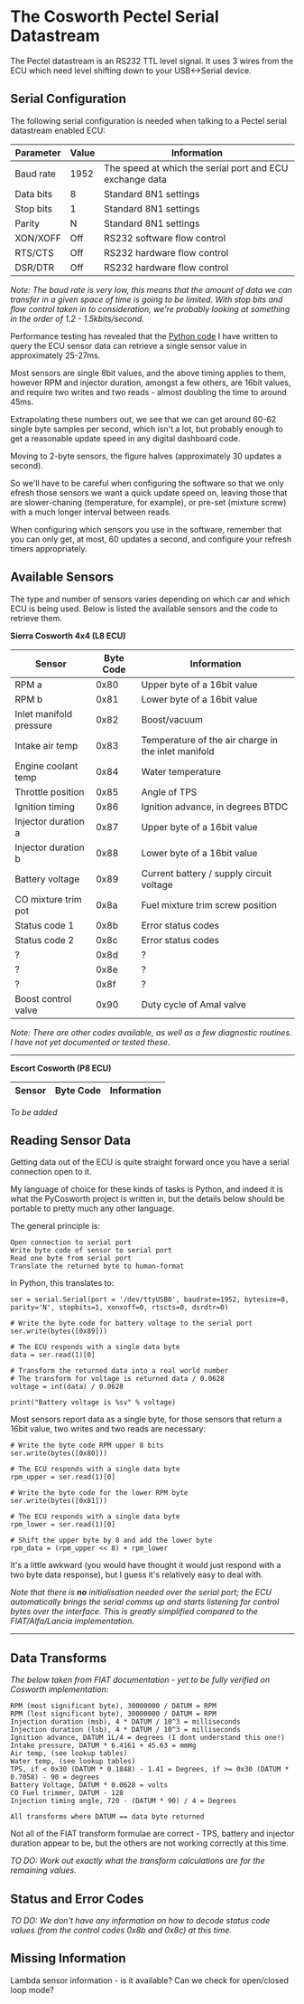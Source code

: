 # The Cosworth Pectel Serial Datastream

The Pectel datastream is an RS232 TTL level signal. It uses 3 wires from the ECU which need level shifting down to your USB<->Serial device.

## Serial Configuration

The following serial configuration is needed when talking to a Pectel serial datastream enabled ECU:

| Parameter | Value | Information |
| --------- | ----- | ----------- |
| Baud rate | 1952  | The speed at which the serial port and ECU exchange data |
| Data bits | 8     |  Standard 8N1 settings           |
| Stop bits | 1     |  Standard 8N1 settings           |
| Parity    | N     |  Standard 8N1 settings           |
| XON/XOFF  | Off   | RS232 software flow control |
| RTS/CTS   | Off   | RS232 hardware flow control |
| DSR/DTR   | Off    | RS232 hardware flow control |

*Note: The baud rate is very low, this means that the amount of data we can transfer in a given space of time is going to be limited. With stop bits and flow control taken in to consideration, we're probably looking at something in the order of 1.2 - 1.5kbits/second.* 

Performance testing has revealed that the [Python code](../iomodules/sensors/Cosworth.py) I have written to query the ECU sensor data can retrieve a single sensor value in approximately 25-27ms.

Most sensors are single 8bit values, and the above timing applies to them, however RPM and injector duration, amongst a few others, are 16bit values, and require two writes and two reads - almost doubling the time to around 45ms.

Extrapolating these numbers out, we see that we can get around 60-62 single byte samples per second, which isn't a lot, but probably enough to get a reasonable update speed in any digital dashboard code.

Moving to 2-byte sensors, the figure halves (approximately 30 updates a second). 

So we'll have to be careful when configuring the software so that we only efresh those sensors we want a quick update speed on, leaving those that are slower-chaning (temperature, for example), or pre-set (mixture screw) with a much longer interval between reads.

When configuring which sensors you use in the software, remember that you can only get, at most, 60 updates a second, and configure your refresh timers appropriately.

## Available Sensors

The type and number of sensors varies depending on which car and which ECU is being used. Below is listed the available sensors and the code to retrieve them.

**Sierra Cosworth 4x4 (L8 ECU)**

| Sensor | Byte Code | Information |
| ------ | --------- | ----------- |
| RPM  a  | 0x80      | Upper byte of a 16bit value |
| RPM   b | 0x81      | Lower byte of a 16bit value |
| Inlet manifold pressure | 0x82 | Boost/vacuum |
| Intake air temp | 0x83 | Temperature of the air charge in the inlet manifold |
| Engine coolant temp | 0x84 | Water temperature |
| Throttle position | 0x85 | Angle of TPS |
| Ignition timing | 0x86 | Ignition advance, in degrees BTDC |
| Injector duration a | 0x87 | Upper byte of a 16bit value |
| Injector duration b | 0x88 | Lower byte of a 16bit value |
| Battery voltage | 0x89 | Current battery / supply circuit voltage |
| CO mixture trim pot | 0x8a | Fuel mixture trim screw position |
| Status code 1 | 0x8b | Error status codes |
| Status code 2 | 0x8c | Error status codes |
| ? | 0x8d | ? |
| ? | 0x8e | ? |
| ? | 0x8f | ? |
| Boost control valve | 0x90 | Duty cycle of Amal valve |

*Note: There are other codes available, as well as a few diagnostic routines. I have not yet documented or tested these.*

---

**Escort Cosworth (P8 ECU)**

| Sensor | Byte Code | Information |
| ------ | --------- | ----------- |

*To be added*

## Reading Sensor Data

Getting data out of the ECU is quite straight forward once you have a serial connection open to it.

My language of choice for these kinds of tasks is Python, and indeed it is what the PyCosworth project is written in, but the details below should be portable to pretty much any other language.

The general principle is:

```
Open connection to serial port
Write byte code of sensor to serial port
Read one byte from serial port
Translate the returned byte to human-format
```

In Python, this translates to:

```
ser = serial.Serial(port = '/dev/ttyUSB0', baudrate=1952, bytesize=8, parity='N', stopbits=1, xonxoff=0, rtscts=0, dsrdtr=0)

# Write the byte code for battery voltage to the serial port
ser.write(bytes([0x89]))

# The ECU responds with a single data byte
data = ser.read(1)[0]

# Transform the returned data into a real world number
# The transform for voltage is returned data / 0.0628
voltage = int(data) / 0.0628 

print("Battery voltage is %sv" % voltage)
```

Most sensors report data as a single byte, for those sensors that return a 16bit value, two writes and two reads are necessary:

```
# Write the byte code RPM upper 8 bits
ser.write(bytes([0x80]))

# The ECU responds with a single data byte
rpm_upper = ser.read(1)[0]

# Write the byte code for the lower RPM byte
ser.write(bytes([0x81]))

# The ECU responds with a single data byte
rpm_lower = ser.read(1)[0]

# Shift the upper byte by 8 and add the lower byte
rpm_data = (rpm_upper << 8) + rpm_lower
```

It's a little awkward (you would have thought it would just respond with a two byte data response), but I guess it's relatively easy to deal with.

*Note that there is **no** initialisation needed over the serial port; the ECU automatically brings the serial comms up and starts listening for control bytes over the interface. This is greatly simplified compared to the FIAT/Alfa/Lancia implementation.*

---

## Data Transforms

*The below taken from FIAT documentation - yet to be fully verified on Cosworth implementation:*

```
RPM (most significant byte), 30000000 / DATUM = RPM
RPM (lest significant byte), 30000000 / DATUM = RPM
Injection duration (msb), 4 * DATUM / 10^3 = milliseconds
Injection duration (lsb), 4 * DATUM / 10^3 = milliseconds
Ignition advance, DATUM 1L/4 = degrees (I dont understand this one!)
Intake pressure, DATUM * 6.4161 + 45.63 = mmHg
Air temp, (see lookup tables)
Water temp, (see lookup tables)
TPS, if < 0x30 (DATUM * 0.1848) - 1.41 = Degrees, if >= 0x30 (DATUM * 0.7058) - 90 = degrees 
Battery Voltage, DATUM * 0.0628 = volts
CO Fuel trimmer, DATUM - 128
Injection timing angle, 720 - (DATUM * 90) / 4 = Degrees

All transforms where DATUM == data byte returned
```

Not all of the FIAT transform formulae are correct - TPS, battery and injector duration appear to be, but the others are not working correctly at this time.

*TO DO: Work out exactly what the transform calculations are for the remaining values.*

## Status and Error Codes

*TO DO: We don't have any information on how to decode status code values (from the control codes 0x8b and 0x8c) at this time.*

## Missing Information

Lambda sensor information - is it available? Can we check for open/closed loop mode?
